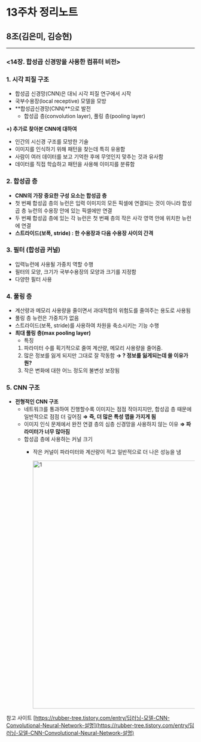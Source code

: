 # 13주차 정리노트

## 8조(김은미, 김승현)

---

### <14장. **합성곱 신경망을 사용한 컴퓨터 비전>**

### 1. 시각 피질 구조

- 합성곱 신경망(CNN)은 대뇌 시각 피질 연구에서 시작
- 국부수용장(local receptive) 모델을 모방
- **합성곱신경망(CNN)**으로 발전
    - 합성곱 층(convolution layer), 풀링 층(pooling layer)

**+) 추가로 찾아본 CNN에 대하여**

- 인간의 시신경 구조를 모방한 기술
- 이미지를 인식하기 위해 패턴을 찾는데 특히 유용함
- 사람이 여러 데이터를 보고 기억한 후에 무엇인지 맞추는 것과 유사함
- 데이터를 직접 학습하고 패턴을 사용해 이미지를 분류함

### 2. 합성곱 층

- **CNN의 가장 중요한 구성 요소는 합성곱 층**
- 첫 번째 합성곱 층의 뉴런은 입력 이미지의 모든 픽셀에 연결되는 것이 아니라
합성곱 층 뉴런의 수용장 안에 있는 픽셀에만 연결
- 두 번째 합성곱 층에 있는 각 뉴런은 첫 번째 층의 작은 사각 영역 안에 위치한 뉴런에 연결
- **스트라이드(보폭, stride) : 한 수용장과 다음 수용장 사이의 간격**

### 3. 필터 (합성곱 커널)

- 입력뉴런에 사용될 가중치 역할 수행
- 필터의 모양, 크기가 국부수용장의 모양과 크기를 지정함
- 다양한 필터 사용

### 4. 풀링 층

- 계산량과 메모리 사용량을 줄이면서 과대적합의 위험도를 줄여주는 용도로 사용됨
- 풀링 층 뉴런은 가중치가 없음
- 스트라이드(보폭, stride)를 사용하여 차원을 축소시키는 기능 수행
- **최대 풀링 층(max pooling layer)**
    - 특징 
    1. 파라미터 수를 획기적으로 줄여 계산량, 메모리 사용량을 줄어줌.
    2. 많은 정보를 잃게 되지만 그대로 잘 작동함 **→ ? 정보를 잃게되는데 쓸 이유가 뭔?**
    3. 작은 변화에 대한 어느 정도의 불변성 보장됨

### 5. CNN 구조

- **전형적인 CNN 구조**
    - 네트워크를 통과하여 진행할수록 이미지는 점점 작아지지만,
    합성곱 층 때문에 일반적으로 점점 더 깊어짐 **⇒ 즉, 더 많은 특성 맵을 가지게 됨**
    - 이미지 인식 문제에서 완전 연결 층의 심층 신경망을 사용하지 않는 이유 **⇒ 파라미터가 너무 많아짐**
    - 합성곱 층에 사용하는 커널 크기
        - 작은 커널이 파라미터와 계산량이 적고 일반적으로 더 나은 성능을 냄
            
            <img width="661" alt="1" src="https://github.com/seunghyuniisme/ML/assets/145260996/3bb67ebe-ff14-47a8-be79-ef32e030f31c">            

참고 사이트
[https://rubber-tree.tistory.com/entry/딥러닝-모델-CNN-Convolutional-Neural-Network-설명](https://rubber-tree.tistory.com/entry/딥러닝-모델-CNN-Convolutional-Neural-Network-설명)
